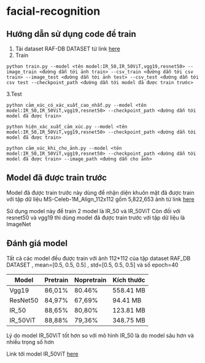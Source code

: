 # facial-recognition
## Hướng dẫn sử dụng code để train 
1. Tải dataset RAF-DB DATASET từ link [here](https://www.kaggle.com/datasets/shuvoalok/raf-db-dataset)
2. Train
```
python train.py --model <tên model:IR_50,IR_50ViT,vgg19,resnet50> --image_train <đường dẫn tới ảnh train> --csv_train <đường dẫn tới csv train> --image_test <đường dẫn tới ảnh test> --csv_test <đường dẫn tới csv test --checkpoint_path <đường dẫn tới model đã được train trước> 
```
3.Test

```
python cảm_xúc_có_xác_xuất_cao_nhất.py --model <tên model:IR_50,IR_50ViT,vgg19,resnet50> --checkpoint_path <đường dẫn tới model đã được train> 
```

```
python hiện_xác_xuất_cảm_xúc.py --model <tên model:IR_50,IR_50ViT,vgg19,resnet50> --checkpoint_path <đường dẫn tới model đã được train> 
```

```
python cảm_xúc_khi_cho_ảnh.py --model <tên model:IR_50,IR_50ViT,vgg19,resnet50> --checkpoint_path <đường dẫn tới model đã được train> --image_path <đường dẫn cho ảnh>
```

## Model đã được train trước 
Model đã được train trước này dùng để nhận diện khuôn mặt đã được train với tập dữ liệu MS-Celeb-1M_Align_112x112 gồm 5,822,653 ảnh từ link [here](https://drive.google.com/file/d/1EsGSnY7KlzDTPA2EDWxQ1ey06kivRr0l/view?usp=drive_link)

Sử dụng model này để train 2 model là IR_50 và IR_50ViT
Còn đối với resnet50 và vgg19 thì dùng model đã được train trước với tập dữ liệu là ImageNet
## Đánh giá model
Tất cả các model đều được train với ảnh 112*112 của tập dataset RAF_DB DATASET , mean=[0.5, 0.5, 0.5] , std=[0.5, 0.5, 0.5] và số epoch=40


| Model    | Pretrain | Nopretrain   |Kích thước|
|--------|------|-------------|----------------|
| Vgg19    | 86,01%   |80.46%      |558.41 MB|
| ResNet50    | 84,97%   | 67,69% |94.41 MB|
| IR_50   | 88,65%   | 80,80%    |123.81 MB|
| IR_50ViT |  88,88%  |  79,36%   |348.75 MB|

Lý do model IR_50ViT tốt hơn so với mô hình IR_50 là do model sâu hơn và nhiều trọng số hơn

Link tới model IR_50ViT [here](https://drive.google.com/file/d/1ZmAbD3ellYeXf9bNwloH5cXu1DWKS7Tw/view?usp=sharing)

  

